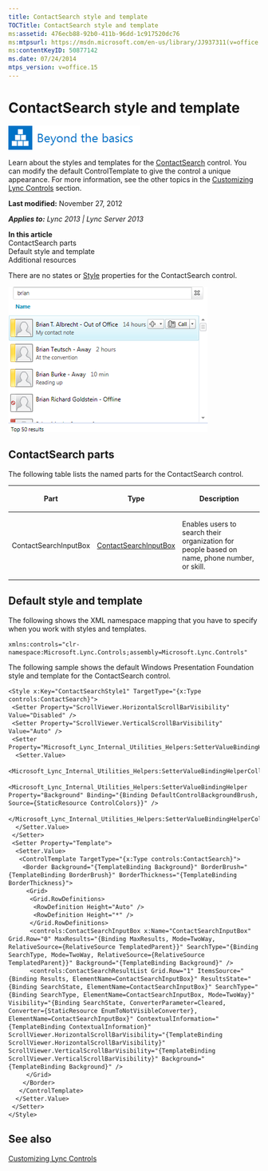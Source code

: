 ```yaml
---
title: ContactSearch style and template
TOCTitle: ContactSearch style and template
ms:assetid: 476ecb88-92b0-411b-96dd-1c917520dc76
ms:mtpsurl: https://msdn.microsoft.com/en-us/library/JJ937311(v=office.15)
ms:contentKeyID: 50877142
ms.date: 07/24/2014
mtps_version: v=office.15
---
```


# ContactSearch style and template

![Beyond the basics topic](images/JJ937254.mod_icon_beyondbasics_long(Office.15).png "Beyond the basics topic")

Learn about the styles and templates for the [ContactSearch](https://msdn.microsoft.com/en-us/library/hh379436\(v=office.15\)) control. You can modify the default ControlTemplate to give the control a unique appearance. For more information, see the other topics in the [Customizing Lync Controls](customizing-lync-controls.md) section.

**Last modified:** November 27, 2012

***Applies to:** Lync 2013 | Lync Server 2013*

**In this article**  
ContactSearch parts  
Default style and template  
Additional resources  

There are no states or [Style](http://msdn.microsoft.com/en-us/library/system.windows.style\(vs.95\).aspx) properties for the ContactSearch control.

![ContactSearch](images/JJ945544.ContactSearch_RTW_bugfix(Office.15).png "ContactSearch")

## ContactSearch parts

The following table lists the named parts for the ContactSearch control.

<table>
<colgroup>
<col style="width: 33%" />
<col style="width: 33%" />
<col style="width: 33%" />
</colgroup>
<thead>
<tr class="header">
<th><p>Part</p></th>
<th><p>Type</p></th>
<th><p>Description</p></th>
</tr>
</thead>
<tbody>
<tr class="odd">
<td><p>ContactSearchInputBox</p></td>
<td><p><a href="https://msdn.microsoft.com/en-us/library/hh379719(v=office.15)">ContactSearchInputBox</a></p></td>
<td><p>Enables users to search their organization for people based on name, phone number, or skill.</p></td>
</tr>
</tbody>
</table>

## Default style and template

The following shows the XML namespace mapping that you have to specify when you work with styles and templates.

    xmlns:controls="clr-namespace:Microsoft.Lync.Controls;assembly=Microsoft.Lync.Controls"

The following sample shows the default Windows Presentation Foundation style and template for the ContactSearch control.

    <Style x:Key="ContactSearchStyle1" TargetType="{x:Type controls:ContactSearch}">
     <Setter Property="ScrollViewer.HorizontalScrollBarVisibility" Value="Disabled" />
     <Setter Property="ScrollViewer.VerticalScrollBarVisibility" Value="Auto" />
     <Setter Property="Microsoft_Lync_Internal_Utilities_Helpers:SetterValueBindingHelper.PropertyBindingCollection">
      <Setter.Value>
       <Microsoft_Lync_Internal_Utilities_Helpers:SetterValueBindingHelperCollection>
        <Microsoft_Lync_Internal_Utilities_Helpers:SetterValueBindingHelper Property="Background" Binding="{Binding DefaultControlBackgroundBrush, Source={StaticResource ControlColors}}" />
       </Microsoft_Lync_Internal_Utilities_Helpers:SetterValueBindingHelperCollection>
      </Setter.Value>
     </Setter>
     <Setter Property="Template">
      <Setter.Value>                
       <ControlTemplate TargetType="{x:Type controls:ContactSearch}">
        <Border Background="{TemplateBinding Background}" BorderBrush="{TemplateBinding BorderBrush}" BorderThickness="{TemplateBinding BorderThickness}">
         <Grid>
          <Grid.RowDefinitions>
           <RowDefinition Height="Auto" />
           <RowDefinition Height="*" />
          </Grid.RowDefinitions>
          <controls:ContactSearchInputBox x:Name="ContactSearchInputBox" Grid.Row="0" MaxResults="{Binding MaxResults, Mode=TwoWay, RelativeSource={RelativeSource TemplatedParent}}" SearchType="{Binding SearchType, Mode=TwoWay, RelativeSource={RelativeSource TemplatedParent}}" Background="{TemplateBinding Background}" />
          <controls:ContactSearchResultList Grid.Row="1" ItemsSource="{Binding Results, ElementName=ContactSearchInputBox}" ResultsState="{Binding SearchState, ElementName=ContactSearchInputBox}" SearchType="{Binding SearchType, ElementName=ContactSearchInputBox, Mode=TwoWay}" Visibility="{Binding SearchState, ConverterParameter=Cleared, Converter={StaticResource EnumToNotVisibleConverter}, ElementName=ContactSearchInputBox}" ContextualInformation="{TemplateBinding ContextualInformation}" ScrollViewer.HorizontalScrollBarVisibility="{TemplateBinding ScrollViewer.HorizontalScrollBarVisibility}" ScrollViewer.VerticalScrollBarVisibility="{TemplateBinding ScrollViewer.VerticalScrollBarVisibility}" Background="{TemplateBinding Background}" />
         </Grid>
        </Border>
       </ControlTemplate>
      </Setter.Value>
     </Setter>
    </Style>

## See also

[Customizing Lync Controls](customizing-lync-controls.md)

